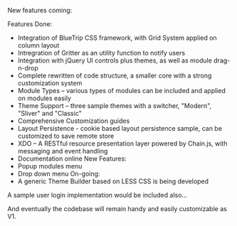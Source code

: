New features coming:

Features Done:
  * Integration of BlueTrip CSS framework, with Grid System applied on column layout
  * Intregration of Gritter as an utility function to notify users
  * Integration with jQuery UI controls plus themes, as well as module drag-n-drop
  * Complete rewritten of code structure, a smaller core with a strong customization system
  * Module Types – various types of modules can be included and applied on modules easily
  * Theme Support – three sample themes with a switcher,  "Modern", "Sliver" and "Classic"
  * Comprehensive Customization guides
  * Layout Persistence - cookie based layout persistence sample, can be customized to save remote store
  * XDO – A RESTful resource presentation layer powered by Chain.js, with messaging and event handling
  * Documentation online
New Features:
  * Popup modules menu
  * Drop down menu
On-going:
  * A generic Theme Builder based on LESS CSS is being developed

A sample user login implementation would be included also...

And eventually the codebase will remain handy and easily customizable as V1.
